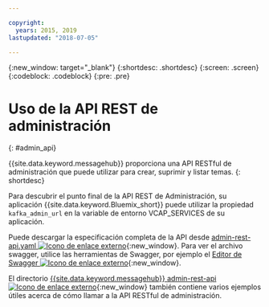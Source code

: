 ```yaml
---

copyright:
  years: 2015, 2019
lastupdated: "2018-07-05"

---
```


{:new_window: target="_blank"}
{:shortdesc: .shortdesc}
{:screen: .screen}
{:codeblock: .codeblock}
{:pre: .pre}

# Uso de la API REST de administración
{: #admin_api}

{{site.data.keyword.messagehub}} proporciona una API RESTful de administración que puede utilizar para crear, suprimir y listar temas.
{: shortdesc}

Para descubrir el punto final de la API REST de Administración, su aplicación {{site.data.keyword.Bluemix_short}} puede utilizar la
propiedad `kafka_admin_url` en la variable de entorno VCAP_SERVICES de su aplicación.

Puede descargar la especificación completa de la API desde [admin-rest-api.yaml ![Icono de enlace externo](../../icons/launch-glyph.svg "Icono de enlace externo")](https://github.com/ibm-messaging/event-streams-docs/blob/master/admin-rest-api/admin-rest-api.yaml){:new_window}.
Para ver el archivo swagger, utilice las herramientas de Swagger, por ejemplo el [Editor de Swagger ![Icono de enlace externo](../../icons/launch-glyph.svg "Icono de enlace externo")](http://editor.swagger.io/#/){:new_window}.

El directorio [{{site.data.keyword.messagehub}} admin-rest-api ![Icono de enlace externo](../../icons/launch-glyph.svg "Icono de enlace externo")](https://github.com/ibm-messaging/event-streams-docs/tree/master/admin-rest-api){:new_window} también contiene varios ejemplos útiles acerca de cómo llamar a la API RESTful de administración.


